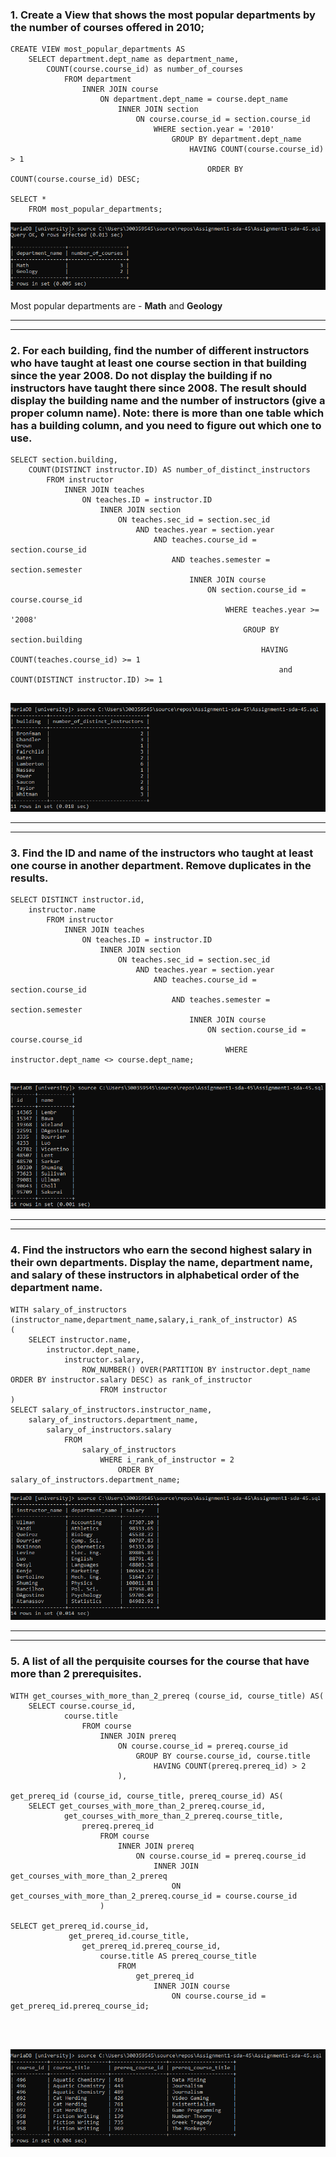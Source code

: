 

### 1. Create a View that shows the most popular departments by the number of courses offered in 2010;

```
CREATE VIEW most_popular_departments AS
	SELECT department.dept_name as department_name, 
		COUNT(course.course_id) as number_of_courses
			FROM department
				INNER JOIN course 
					ON department.dept_name = course.dept_name
						INNER JOIN section 
							ON course.course_id = section.course_id
								WHERE section.year = '2010'
									GROUP BY department.dept_name
										HAVING COUNT(course.course_id) > 1
											ORDER BY COUNT(course.course_id) DESC;

SELECT * 
	FROM most_popular_departments;

```
![Result of Query 1](img/query1.png)

Most popular departments are - **Math** and **Geology**


---
___


### 2. For each building, find the number of different instructors who have taught at least one course section in that building since the year 2008. Do not display the building if no instructors have taught there since 2008. The result should display the building name and the number of instructors (give a proper column name). Note: there is more than one table which has a building column, and you need to figure out which one to use.

```
SELECT section.building, 
	COUNT(DISTINCT instructor.ID) AS number_of_distinct_instructors 
		FROM instructor
			INNER JOIN teaches
				ON teaches.ID = instructor.ID
					INNER JOIN section
						ON teaches.sec_id = section.sec_id 
							AND teaches.year = section.year 
								AND teaches.course_id = section.course_id 
									AND teaches.semester = section.semester
										INNER JOIN course 
											ON section.course_id = course.course_id
												WHERE teaches.year >= '2008'
													GROUP BY section.building
														HAVING COUNT(teaches.course_id) >= 1 
															and COUNT(DISTINCT instructor.ID) >= 1


```

![Result of Query 2](img/query2.png)

---
___


### 3. Find the ID and name of the instructors who taught at least one course in another department. Remove duplicates in the results.

```
SELECT DISTINCT instructor.id, 
	instructor.name 
		FROM instructor
			INNER JOIN teaches
				ON teaches.ID = instructor.ID
					INNER JOIN section
						ON teaches.sec_id = section.sec_id 
							AND teaches.year = section.year 
								AND teaches.course_id = section.course_id 
									AND teaches.semester = section.semester
										INNER JOIN course 
											ON section.course_id = course.course_id
												WHERE instructor.dept_name <> course.dept_name;


```

![Result of Query 3](img/query3.png)

---
___


### 4. Find the instructors who earn the second highest salary in their own departments. Display the name, department name, and salary of these instructors in alphabetical order of the department name.


```
WITH salary_of_instructors (instructor_name,department_name,salary,i_rank_of_instructor) AS
(
	SELECT instructor.name,
		instructor.dept_name, 
			instructor.salary,
				ROW_NUMBER() OVER(PARTITION BY instructor.dept_name ORDER BY instructor.salary DESC) as rank_of_instructor
					FROM instructor
)
SELECT salary_of_instructors.instructor_name,
	salary_of_instructors.department_name,
		salary_of_instructors.salary
			FROM 
				salary_of_instructors
					WHERE i_rank_of_instructor = 2
						ORDER BY salary_of_instructors.department_name;

```

![Result of Query 4](img/query4.png)

---
___


### 5.  A list of all the perquisite courses for the course that have more than 2 prerequisites.



```
WITH get_courses_with_more_than_2_prereq (course_id, course_title) AS(
	SELECT course.course_id,
			course.title
				FROM course
					INNER JOIN prereq
						ON course.course_id = prereq.course_id
							GROUP BY course.course_id, course.title
								HAVING COUNT(prereq.prereq_id) > 2
						),

get_prereq_id (course_id, course_title, prereq_course_id) AS(
	SELECT get_courses_with_more_than_2_prereq.course_id,
			get_courses_with_more_than_2_prereq.course_title,
				prereq.prereq_id
					FROM course 
						INNER JOIN prereq
							ON course.course_id = prereq.course_id
								INNER JOIN get_courses_with_more_than_2_prereq 
									ON get_courses_with_more_than_2_prereq.course_id = course.course_id
					)

SELECT get_prereq_id.course_id,
			 get_prereq_id.course_title,
				get_prereq_id.prereq_course_id, 
					course.title AS prereq_course_title
						FROM 
							get_prereq_id 
								INNER JOIN course
									ON course.course_id = get_prereq_id.prereq_course_id;




```

![Result of Query 5](img/query5.png)
